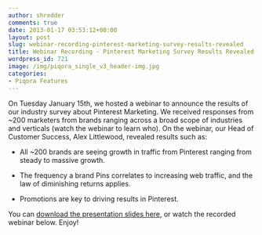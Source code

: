 ```yaml
---
author: shredder
comments: true
date: 2013-01-17 03:53:12+00:00
layout: post
slug: webinar-recording-pinterest-marketing-survey-results-revealed
title: Webinar Recording - Pinterest Marketing Survey Results Revealed
wordpress_id: 721
image: /img/piqora_single_v3_header-img.jpg
categories:
- Piqora Features
---
```


On Tuesday January 15th, we hosted a webinar to announce the results of our industry survey about Pinterest Marketing. We received responses from ~200 marketers from brands ranging across a broad scope of industries and verticals (watch the webinar to learn who). On the webinar, our Head of Customer Success, Alex Littlewood, revealed results such as:








	
  * All ~200 brands are seeing growth in traffic from Pinterest ranging from steady to massive growth.

	
  * The frequency a brand Pins correlates to increasing web traffic, and the law of diminishing returns applies.

	
  * Promotions are key to driving results in Pinterest.







You can [download the presentation slides here](http://www.slideshare.net/pinfluencer/webinar-survey-results-11413), or watch the recorded webinar below. Enjoy!






